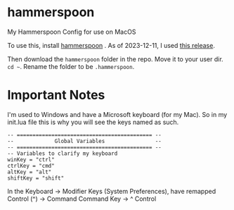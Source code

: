 # hammerspoon
My Hammerspoon Config for use on MacOS

To use this, install [hammerspoon](https://www.hammerspoon.org/) . 
As of 2023-12-11, I used [this release](https://github.com/Hammerspoon/hammerspoon/releases/tag/0.9.100).

Then download the `hammerspoon` folder in the repo. Move it to your user dir. `cd ~`. Rename the folder to be `.hammerspoon`. 

# Important Notes
I'm used to Windows and have a Microsoft keyboard (for my Mac). So in my init.lua file this is why you will see the keys named as such. 

```
-- =========================================== --
--             Global Variables                --
-- =========================================== --
-- Variables to clarify my keyboard 
winKey = "ctrl" 
ctrlKey = "cmd" 
altKey = "alt" 
shiftKey = "shift"
```

In the Keyboard -> Modifier Keys (System Preferences), have remapped 
Control (^) -> Command
Command Key -> ^ Control

